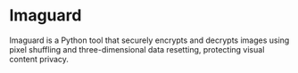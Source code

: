 # Imaguard
Imaguard is a Python tool that securely encrypts and decrypts images using pixel shuffling and three-dimensional data resetting, protecting visual content privacy.
